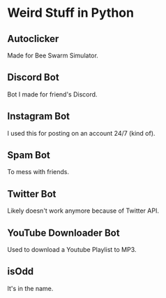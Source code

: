 # Weird Stuff in Python

## Autoclicker
Made for Bee Swarm Simulator.

## Discord Bot
Bot I made for friend's Discord.

## Instagram Bot
I used this for posting on an account 24/7 (kind of).

## Spam Bot
To mess with friends.

## Twitter Bot 
Likely doesn't work anymore because of Twitter API.

## YouTube Downloader Bot
Used to download a Youtube Playlist to MP3.

## isOdd
It's in the name.
